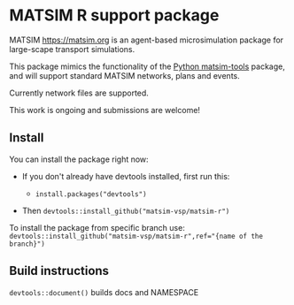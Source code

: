 # MATSIM R support package

MATSIM <https://matsim.org> is an agent-based microsimulation package for large-scape transport simulations. 

This package mimics the functionality of the [Python matsim-tools](https://pypi.org/project/matsim-tools) package, and will support standard MATSIM networks, plans and events. 

Currently network files are supported.

This work is ongoing and submissions are welcome!

## Install

You can install the package right now:

- If you don't already have devtools installed, first run this:  
  - `install.packages("devtools")`

- Then `devtools::install_github("matsim-vsp/matsim-r")`

To install the package from specific branch use:
`devtools::install_github("matsim-vsp/matsim-r",ref="{name of the branch}")`

## Build instructions

`devtools::document()` builds docs and NAMESPACE


